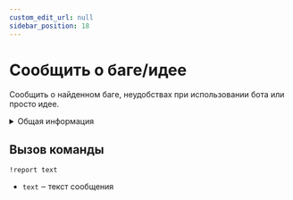 ```yaml
---
custom_edit_url: null
sidebar_position: 18
---
```


# Сообщить о баге/идее

Сообщить о найденном баге, неудобствах при использовании бота или просто идее.

<details>
  <summary>Общая информация</summary>
  <ul>
    <li><b>Название:</b> suggest</li>
    <li><b>Элиасы:</b> отсутствуют</li>
    <li><b>Кулдаун:</b> общий 5 секунд</li>
    <li><a href="https://github.com/Relanit/ModBoty/blob/master/ModBoty/cogs/report.py"><b>Исходный код</b></a></li>
  </ul>
</details>

## Вызов команды
`!report text`
- `text` ‒ текст сообщения
